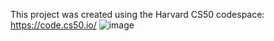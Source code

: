 This project was created using the Harvard CS50 codespace: https://code.cs50.io/
![image](https://user-images.githubusercontent.com/56369460/182253158-765a4ce0-0efd-4d44-a766-dc01820b9bf6.png)
